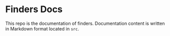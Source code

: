 # Finders Docs
This repo is the documentation of finders. Documentation content is written in Markdown format located in `src`.
